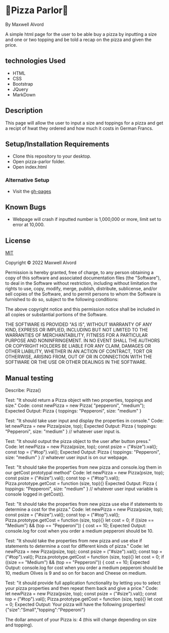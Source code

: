 # 🍕Pizza Parlor🍕
By Maxwell Alvord

A simple html page for the user to be able buy a pizza by inputting a size and one or two topping and be told a recap on the pizza and given the price.

## technologies Used

* HTML
* CSS
* Bootstrap
* JQuery
* MarkDown

## Description

This page will allow the user to input a size and toppings for a pizza and get a recipt of hwat they ordered and how much it costs in German Francs.

## Setup/Installation Requirements

* Clone this repository to your desktop.
* Open pizza-parlor folder.
* Open index.html

### Alternative Setup
* Visit the [gh-pages](https://maxwellalvord.github.io/pizza-parlor/)

## Known Bugs
* Webpage will crash if inputted number is 1,000,000 or more, limit set to error at 10,000.

## License
[MIT](https://opensource.org/licenses/MIT)

Copyright &copy;
2022 Maxwell Alvord

Permission is hereby granted, free of charge, to any person obtaining a copy of this software and associated documentation files (the "Software"), to deal in the Software without restriction, including without limitation the rights to use, copy, modify, merge, publish, distribute, sublicense, and/or sell copies of the Software, and to permit persons to whom the Software is furnished to do so, subject to the following conditions:

The above copyright notice and this permission notice shall be included in all copies or substantial portions of the Software.

THE SOFTWARE IS PROVIDED "AS IS", WITHOUT WARRANTY OF ANY KIND, EXPRESS OR IMPLIED, INCLUDING BUT NOT LIMITED TO THE WARRANTIES OF MERCHANTABILITY, FITNESS FOR A PARTICULAR PURPOSE AND NONINFRINGEMENT. IN NO EVENT SHALL THE AUTHORS OR COPYRIGHT HOLDERS BE LIABLE FOR ANY CLAIM, DAMAGES OR OTHER LIABILITY, WHETHER IN AN ACTION OF CONTRACT, TORT OR OTHERWISE, ARISING FROM, OUT OF OR IN CONNECTION WITH THE SOFTWARE OR THE USE OR OTHER DEALINGS IN THE SOFTWARE.


## Manual testing

Describe: Pizza()

Test: "It should return a Pizza object with two properties, toppings and size."
Code: const newPizza = new Pizza( "pepperoni", "medium");
Expected Output: Pizza { toppings: "Pepperoni", size: "medium" }

Test: "It should take user input and display the properties in console."
Code: let newPizza = new Pizza(psize, top);
Expected Output: Pizza { toppings: "Pepperoni", size: "medium" } // whatever user input is.

Test: "It should output the pizza object to the user after button press."
Code: let newPizza = new Pizza(psize, top);
const psize = ("#size").val();
const top = ("#top").val();
Expected Output: Pizza { toppings: "Pepperoni", size: "medium" } // whatever user input is on our webpage.

Test: "It should take the properties from new pizza and console.log them in our getCost prototypal method"
Code: let newPizza = new Pizza(psize, top);
const psize = ("#size").val();
const top = ("#top").val();
Pizza.prototype.getCost = function (size, top){}
Expected Output: Pizza { toppings: "Pepperoni", size: "medium" } // whatever user input variable is console logged in getCost().

Test: "It should take the properties from new pizza use else if statements to determine a cost for the pizza."
Code: let newPizza = new Pizza(psize, top);
const psize = ("#size").val();
const top = ("#top").val();
Pizza.prototype.getCost = function (size, top){}
let cost = 0;
if ((size == "Medium") && (top == "Pepperoni")) {
cost += 10;
Expected Output: console.log for cost when you order a medium pepperoni should be 10.

Test: "It should take the properties from new pizza and use else if statements to determine a cost for different kinds of pizza."
Code: let newPizza = new Pizza(psize, top);
const psize = ("#size").val();
const top = ("#top").val();
Pizza.prototype.getCost = function (size, top){}
let cost = 0;
if ((size == "Medium") && (top == "Pepperoni")) {
cost += 10;
Expected Output: console.log for cost when you order a medium pepperoni should be 10, medium Olives is 9 and so on for bacon and Cheese on medium.


Test: "it should provide full application functionality by letting you to select your pizza properties and then repeat them back and give a price."
Code: let newPizza = new Pizza(psize, top);
const psize = ("#size").val();
const top = ("#top").val();
Pizza.prototype.getCost = function (size, top){}
let cost = 0;
Expected Output: Your pizza will have the following properties!
{"size":"Small","topping":"Pepperoni"}

The dollar amount of your Pizza is:
4
(this will change depending on size and topping).

